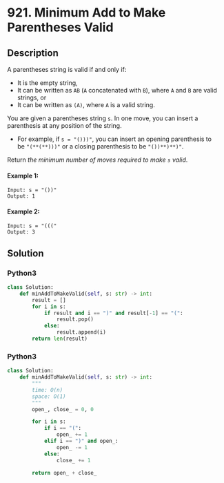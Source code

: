 # 921. Minimum Add to Make Parentheses Valid


## Description
A parentheses string is valid if and only if:

-   It is the empty string,
-   It can be written as `AB` (`A` concatenated with `B`), where `A` and `B` are valid strings, or
-   It can be written as `(A)`, where `A` is a valid string.

You are given a parentheses string `s`. In one move, you can insert a parenthesis at any position of the string.

-   For example, if `s = "()))"`, you can insert an opening parenthesis to be `"(**(**)))"` or a closing parenthesis to be `"())**)**)"`.

Return *the minimum number of moves required to make *`s`* valid*.

#### Example 1:
```
Input: s = "())"
Output: 1
```

#### Example 2:
```
Input: s = "((("
Output: 3
```


## Solution

### Python3
```python
class Solution:
    def minAddToMakeValid(self, s: str) -> int:
        result = []
        for i in s:
            if result and i == ")" and result[-1] == "(":
                result.pop()
            else:
                result.append(i)
        return len(result)
```

### Python3
```python
class Solution:
    def minAddToMakeValid(self, s: str) -> int:
        """
        time: O(n)
        space: O(1)
        """
        open_, close_ = 0, 0

        for i in s:
            if i == "(":
                open_ += 1
            elif i == ")" and open_:
                open_ -= 1
            else:
                close_ += 1
        
        return open_ + close_
```

